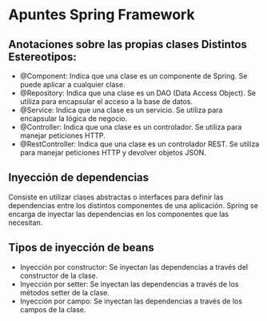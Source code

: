 # Apuntes Spring Framework

## Anotaciones sobre las propias clases Distintos Estereotipos:

- @Component: Indica que una clase es un componente de Spring. Se puede aplicar a cualquier clase.
- @Repository: Indica que una clase es un DAO (Data Access Object). Se utiliza para encapsular el acceso a la base de datos.
- @Service: Indica que una clase es un servicio. Se utiliza para encapsular la lógica de negocio.
- @Controller: Indica que una clase es un controlador. Se utiliza para manejar peticiones HTTP.
- @RestController: Indica que una clase es un controlador REST. Se utiliza para manejar peticiones HTTP y devolver objetos JSON.

## Inyección de dependencias

Consiste en utilizar clases abstractas o interfaces para definir las dependencias entre los distintos componentes de una aplicación. Spring se encarga de inyectar las dependencias en los componentes que las necesitan.

## Tipos de inyección de beans

- Inyección por constructor: Se inyectan las dependencias a través del constructor de la clase.
- Inyección por setter: Se inyectan las dependencias a través de los métodos setter de la clase.
- Inyección por campo: Se inyectan las dependencias a través de los campos de la clase.

